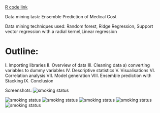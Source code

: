 [R code link](https://mpavlenk.github.io/Ensemble-Prediction-of-Medical-Costs/Ensemble_Prediction_using_Stacking.html)

Data mining task: Ensemble Prediction of Medical Cost

Data mining techniques used: Random forest, Ridge Regression, Support vector regression with a radial kernel,Linear regression

# Outline:
I. Importing libraries
II. Overview of data
III. Cleaning data
a) converting variables to dummy variables
IV. Descriptive statistics
V. Visualisations
VI. Correlation analysis
VII. Model generation
VIII. Ensemble prediction with Stacking
IX. Conclusion

Screenshots:
<img src="https://mpavlenk.github.io/Ensemble-Prediction-of-Medical-Costs/images1/age&charges.JPG" alt="smoking status">

<img src="https://mpavlenk.github.io/Ensemble-Prediction-of-Medical-Costs/images1/bmi distribution.JPG" alt="smoking status">

<img src="https://mpavlenk.github.io/Ensemble-Prediction-of-Medical-Costs/images1/BMI&charges.JPG" alt="smoking status">

<img src="https://mpavlenk.github.io/Ensemble-Prediction-of-Medical-Costs/images1/charges by # of children.JPG" alt="smoking status">

<img src="https://mpavlenk.github.io/Ensemble-Prediction-of-Medical-Costs/images1/correlation.JPG" alt="smoking status">

<img src="https://mpavlenk.github.io/Ensemble-Prediction-of-Medical-Costs/images1/full pic.JPG" alt="smoking status">
